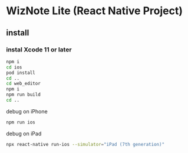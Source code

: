 # WizNote Lite (React Native Project)

## install

### instal Xcode 11 or later

```bash
npm i
cd ios
pod install
cd ..
cd web_editor
npm i
npm run build
cd ..
```

debug on iPhone

```bash
npm run ios
```

debug on iPad

```bash
npx react-native run-ios --simulator="iPad (7th generation)"
```
